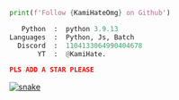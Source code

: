

```python
print(f'Follow {KamiHateOmg} on Github')
```

```python
   Python  :  python 3.9.13
Languages  :  Python, Js, Batch
  Discord  :  1104133064990404678
       YT  :  @KamiHate.
```

```json
PLS ADD A STAR PLEASE
```

<a href="https://discord.gg/xehtBNwd4w" target="_blank"><img src="https://github.com/KamiHateOmg/README.md/blob/output/github-contribution-grid-snake.svg" alt="snake"></a>
